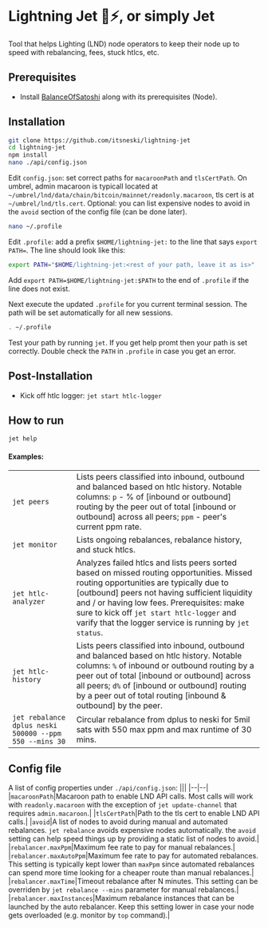 
# Lightning Jet 🚀⚡️, or simply Jet
Tool that helps Lighting (LND) node operators to keep their node up to speed with rebalancing, fees, stuck htlcs, etc.

## Prerequisites
- Install [BalanceOfSatoshi](https://github.com/alexbosworth/balanceofsatoshis) along with its prerequisites (Node).

## Installation
```bash
git clone https://github.com/itsneski/lightning-jet
cd lightning-jet
npm install
nano ./api/config.json
```
Edit `config.json`: set correct paths for `macaroonPath` and `tlsCertPath`. On umbrel, admin macaroon is typicall located at `~/umbrel/lnd/data/chain/bitcoin/mainnet/readonly.macaroon`, tls cert is at `~/umbrel/lnd/tls.cert`. Optional: you can list expensive nodes to avoid in the `avoid` section of the config file (can be done later).
```bash
nano ~/.profile
```
Edit `.profile`: add a prefix `$HOME/lightning-jet:` to the line that says `export PATH=`. The line should look like this:
```bash
export PATH="$HOME/lightning-jet:<rest of your path, leave it as is>"
```
Add `export PATH=$HOME/lightning-jet:$PATH` to the end of `.profile` if the line does not exist.

Next execute the updated `.profile` for you current terminal session. The path will be set automatically for all new sessions.
```bash
. ~/.profile
```
Test your path by running `jet`. If you get help promt then your path is set correctly. Double check the `PATH` in `.profile` in case you get an error.

## Post-Installation
- Kick off htlc logger: `jet start htlc-logger`

## How to run

```shell
jet help
```

#### Examples:
|||
|--|--|
|`jet peers`|Lists peers classified into inbound, outbound and balanced based on htlc history. Notable columns: `p` - % of [inbound or outbound] routing by the peer out of total [inbound or outbound] across all peers; `ppm` - peer's current ppm rate.|
|`jet monitor`|Lists ongoing rebalances, rebalance history, and stuck htlcs.|
|`jet htlc-analyzer`|Analyzes failed htlcs and lists peers sorted based on missed routing opportunities. Missed routing opportunities are typically due to [outbound] peers not having sufficient liquidity and / or having low fees. Prerequisites: make sure to kick off `jet start htlc-logger` and varify that the logger service is running by `jet status`.|
|`jet htlc-history`|Lists peers classified into inbound, outbound and balanced based on htlc history. Notable columns: `%` of inbound or outbound routing by a peer out of total [inbound or outbound] across all peers; `d%` of [inbound or outbound] routing by a peer out of total routing [inbound & outbound] by the peer.|
|`jet rebalance dplus neski 500000 --ppm 550 --mins 30`|Circular rebalance from dplus to neski for 5mil sats with 550 max ppm and max runtime of 30 mins.|

## Config file
A list of config properties under `./api/config.json`:
|||
|--|--|
|`macaroonPath`|Macaroon path to enable LND API calls. Most calls will work with `readonly.macaroon` with the exception of `jet update-channel` that requires `admin.macaroon`.|
|`tlsCertPath`|Path to the tls cert to enable LND API calls.|
|`avoid`|A list of nodes to avoid during manual and automated rebalances. `jet rebalance` avoids expensive nodes automatically. the `avoid` setting can help speed things up by providing a static list of nodes to avoid.|
|`rebalancer.maxPpm`|Maximum fee rate to pay for manual rebalances.|
|`rebalancer.maxAutoPpm`|Maximum fee rate to pay for automated rebalances. This setting is typically kept lower than `maxPpm` since automated rebalances can spend more time looking for a cheaper route than manual rebalances.|
|`rebalancer.maxTime`|Timeout rebalance after N minutes. This setting can be overriden by `jet rebalance --mins` parameter for manual rebalances.|
|`rebalancer.maxInstances`|Maximum rebalance instances that can be launched by the auto rebalancer. Keep this setting lower in case your node gets overloaded (e.g. monitor by `top` command).|
